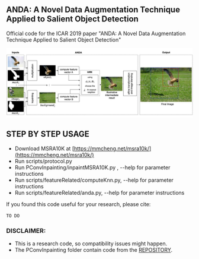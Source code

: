 ## ANDA:  A Novel Data Augmentation Technique Applied to Salient Object Detection
Official code for the ICAR 2019 paper "ANDA:  A Novel Data Augmentation Technique Applied to Salient Object Detection"

<p align="center">
<img src="./documentation/flowchart.jpg">
</p>

## STEP BY STEP USAGE

- Download MSRA10K at [https://mmcheng.net/msra10k/](https://mmcheng.net/msra10k/)
- Run scripts/protocol.py
- Run PConvInpainting/inpaintMSRA10K.py , --help for parameter instructions
- Run scripts/featureRelated/computeKnn.py, --help for parameter instructions
- Run scripts/featureRelated/anda.py, --help for parameter instructions

If you found this code useful for your research, please cite:
```
TO DO
```

### DISCLAIMER:

- This is a research code, so compatibility issues might happen.
- The PConvInpainting folder contain code from the [REPOSITORY](https://github.com/MathiasGruber/PConv-Keras).
